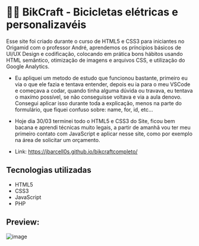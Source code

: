 # 🚴‍♂️ BikCraft - Bicicletas elétricas e personalizavéis
Esse site foi criado durante o curso de HTML5 e CSS3 para iniciantes no Origamid com o professor André, aprendemos os príncipios básicos de UI/UX Design e codificação, colocando em prática bons hábitos usando HTML semântico, otimização de imagens e arquivos CSS, e utilização do Google Analytics. 

- Eu apliquei um metodo de estudo que funcionou bastante, primeiro eu via o que ele fazia e tentava entender, depois eu ia para o meu VSCode e começava a codar, quando tinha alguma dúvida ou travava, eu tentava o maxímo possível, se não conseguisse voltava e via a aula denovo. Consegui aplicar isso durante toda a explicação, menos na parte do formulário, que fiquei confuso sobre: name, for, id, etc... 

- Hoje dia 30/03 terminei todo o HTML5 e CSS3 do Site, ficou bem bacana e aprendi técnicas muito legais, a partir de amanhã vou ter meu primeiro contato com JavaScript e aplicar nesse site, como por exemplo na área de solicitar um orçamento.

- Link: https://jbarcell0s.github.io/bikcraftcompleto/
## Tecnologias utilizadas
- HTML5
- CSS3
- JavaScript
- PHP
## Preview:
![image](https://user-images.githubusercontent.com/101304648/160060779-ccfc522b-ccbb-4d07-9617-b2c3a769ead8.png)
